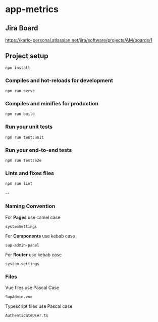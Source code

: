 # app-metrics

## Jira Board
https://karlo-personal.atlassian.net/jira/software/projects/AM/boards/1

## Project setup
```
npm install
```

### Compiles and hot-reloads for development
```
npm run serve
```

### Compiles and minifies for production
```
npm run build
```

### Run your unit tests
```
npm run test:unit
```

### Run your end-to-end tests
```
npm run test:e2e
```

### Lints and fixes files
```
npm run lint
```

--
### Naming Convention
For **Pages** use camel case
```
systemSettings
```

For **Components** use kebab case
```
sup-admin-panel
```

For **Router** use kebab case
```
system-settings
```

### Files
Vue files use Pascal Case
```
SupAdmin.vue
```

Typescript files use Pascal case
```
AuthenticateUser.ts
```

